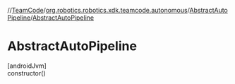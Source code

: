 //[TeamCode](../../../index.md)/[org.robotics.robotics.xdk.teamcode.autonomous](../index.md)/[AbstractAutoPipeline](index.md)/[AbstractAutoPipeline](-abstract-auto-pipeline.md)

# AbstractAutoPipeline

[androidJvm]\
constructor()
